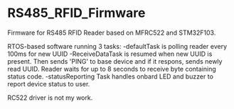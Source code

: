 # RS485_RFID_Firmware
Firmware for RS485 RFID Reader based on MFRC522 and STM32F103.

RTOS-based software running 3 tasks:
-defaultTask is polling reader every 100ms for new UUID
-ReceiveDataTask is resumed when new UUID is present. Then sends 'PING' to base device and if it respons, sends newly read UUID. Reader waits for up to 8 seconds to receive byte containing status code.
-statusReporting Task handles onbard LED and buzzer to report device status to user.

RC522 driver is not my work.
